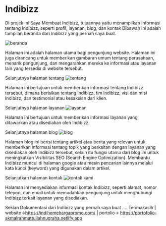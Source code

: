 <h1>Indibizz</h1>
Di projek ini Saya Membuat Indibizz, tujuannya yaitu menampilkan informasi tentang Indibizz, seperti profil, layanan, blog,  dan kontak
Dibawah ini adalah tampilan beranda dari Indibizz yang pernah saya buat.

 ![beranda](https://github.com/user-attachments/assets/a6d3ae13-4059-48c2-8a7a-2f47a742b537)

Halaman ini adalah halaman utama bagi pengunjung website. Halaman ini juga dirancang untuk memberikan gambaran umum tentang perusahaan, menarik pengunjung, dan mengarahkan mereka ke informasi atau layanan lain yang tersedia di website tersebut.


Selanjutnya halaman tentang
 ![tentang](https://github.com/user-attachments/assets/1e435b6d-578e-4462-ab5d-7117193bfc0d)

Halaman ini bertujuan untuk memberikan informasi tentang Indibizz tersebut, dimana berisikan tentang Indibizz, tim Indibizz, visi dan misi Indibizz, dan testimonial atau kesaksian dari klien.


Selanjutnya halaman layanan
 ![layanan](https://github.com/user-attachments/assets/59652fc0-b49c-4b7b-a53d-f001adde7030)

Halaman ini bertujuan untuk memberikan informasi layanan yang ditawarkan atau disediakan oleh Indibizz.


Selanjutnya halaman blog
 ![blog](https://github.com/user-attachments/assets/563e20c8-3ea1-4f72-9f73-8ce4d7a6b93e)

Halaman blog ini berisi tentang artikel atau berita yang relevan untuk memberikan informasi tentang topik yang berkaitan dengan layanan yang disediakan oleh Indibizz tersebut, selain itu fungsi utama dari blog ini untuk meningkatkan Visibilitas SEO (Search Engine Optimization). Membantu Indibizz muncul di halaman google atau mesin pencarian lainnya melalui kata kunci (keyword) yang digunakan dalam artikel.


Selanjutkan halaman kontak
 ![kontak kami](https://github.com/user-attachments/assets/8e16e65d-17c4-467f-bbfa-2ccb1289429d)

Halaman ini menyediakan informasi kontak Indibizz, seperti alamat, nomor telepon, dan email untuk memudahkan pengunjung untuk menghubungi Indibizz terkait layanan yang disediakan.

Sekian Dokumentasi dari Indibizz yang pernah saya buat .... Terimakasih | website->https://indihomehargapromo.com/ | portolio-> https://portofolio-akmalrahmattullahnugraha.netlify.app

